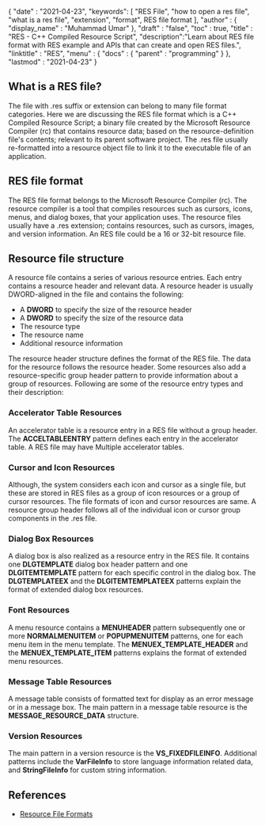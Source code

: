 {
  "date" : "2021-04-23",
  "keywords": [ "RES File", "how to open a res file", "what is a res file", "extension", "format", RES file format ],
  "author" : {
    "display_name" : "Muhammad Umar"
  },
  "draft" : "false",
  "toc" : true,
  "title" : "RES - C++ Compiled Resource Script",
  "description":"Learn about RES file format with RES example and APIs that can create and open RES files.",
  "linktitle" : "RES",
  "menu" : {
    "docs" : {
      "parent" : "programming"
    }
  },
  "lastmod" : "2021-04-23"
}

## What is a RES file?
The file with .res suffix or extension can belong to many file format categories. Here we are discussing the RES file format which is a C++ Compiled Resource Script; a binary file created by the Microsoft Resource Compiler (rc) that contains resource data; based on the resource-definition file's contents; relevant to its parent software project. The .res file usually re-formatted into a resource object file to link it to the executable file of an application.

## RES file format
The RES file format belongs to the Microsoft Resource Compiler (rc). The resource compiler is a tool that compiles resources such as cursors, icons, menus, and dialog boxes, that your application uses. The resource files usually have a .res extension; contains resources, such as cursors, images, and version information. An RES file could be a 16 or 32-bit resource file.
## Resource file structure
A resource file contains a series of various resource entries. Each entry contains a resource header and relevant data. A resource header is usually DWORD-aligned in the file and contains the following:

- A **DWORD** to specify the size of the resource header
- A **DWORD** to specify the size of the resource data
- The resource type
- The resource name
- Additional resource information

The resource header structure defines the format of the RES file. The data for the resource follows the resource header. Some resources also add a resource-specific group header pattern to provide information about a group of resources. Following are some of the resource entry types and their description:

### Accelerator Table Resources
An accelerator table is a resource entry in a RES file without a group header. The **ACCELTABLEENTRY** pattern defines each entry in the accelerator table. A RES file may have Multiple accelerator tables.

### Cursor and Icon Resources
Although, the system considers each icon and cursor as a single file, but these are stored in RES files as a group of icon resources or a group of cursor resources. The file formats of icon and cursor resources are same. A resource group header follows all of the individual icon or cursor group components in the .res file.

### Dialog Box Resources
A dialog box is also realized as a resource entry in the RES file. It contains one **DLGTEMPLATE** dialog box header pattern and one **DLGITEMTEMPLATE** pattern for each specific control in the dialog box. The **DLGTEMPLATEEX** and the **DLGITEMTEMPLATEEX** patterns explain the format of extended dialog box resources.

### Font Resources
A menu resource contains a **MENUHEADER** pattern subsequently one or more **NORMALMENUITEM** or **POPUPMENUITEM** patterns, one for each menu item in the menu template. The **MENUEX_TEMPLATE_HEADER** and the **MENUEX_TEMPLATE_ITEM** patterns explains the format of extended menu resources.

### Message Table Resources
A message table consists of formatted text for display as an error message or in a message box. The main pattern in a message table resource is the **MESSAGE_RESOURCE_DATA** structure.

### Version Resources
The main pattern in a version resource is the **VS_FIXEDFILEINFO**. Additional patterns include the **VarFileInfo** to store language information related data, and **StringFileInfo** for custom string information.




## References

 * [Resource File Formats](https://docs.microsoft.com/en-us/windows/win32/menurc/resource-file-formats)
 
 
